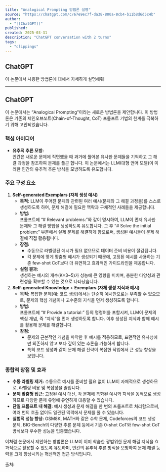 ```yaml
---
title: "Analogical Prompting 방법론 설명"
source: "https://chatgpt.com/c/67e9ec7f-da38-800a-8cb4-b11b8d6d5c4b"
author:
  - "[[ChatGPT]]"
published:
created: 2025-03-31
description: "ChatGPT conversation with 2 turns"
tags:
  - "clippings"
---
```

## ChatGPT

이 논문에서 사용한 방법론에 대해서 자세하게 설명해줘

---

## ChatGPT

이 논문에서는 “Analogical Prompting”이라는 새로운 방법론을 제안합니다. 이 방법론은 기존의 체인오브쏘트(Chain-of-Thought, CoT) 프롬프트 기법의 한계를 극복하기 위해 고안되었습니다.

### 핵심 아이디어

- **유추적 추론 모방:**  
	인간은 새로운 문제에 직면했을 때 과거에 풀어본 유사한 문제들을 기억하고 그 해결 과정을 참조하여 문제를 풀곤 합니다. 이 논문에서는 LLM(대형 언어 모델)이 이러한 인간의 유추적 추론 방식을 모방하도록 유도합니다.

### 주요 구성 요소

1. **Self-generated Exemplars (자체 생성 예시)**
	- **목적:** LLM이 주어진 문제와 관련된 여러 예시(문제와 그 해결 과정을)를 스스로 생성하도록 하여, 문제 해결에 필요한 맥락과 구체적인 사례들을 제공합니다.
	- **방법:**  
		프롬프트에 “# Relevant problems:”와 같이 명시하여, LLM이 먼저 유사한 문제와 그 해결 방법을 생성하도록 유도합니다. 그 후 “# Solve the initial problem:” 부분에서 실제 문제를 해결하게 함으로써, 생성된 예시들이 문제 해결에 직접 활용됩니다.
	- **장점:**
		- 수동으로 라벨링된 예시가 필요 없으므로 데이터 준비 비용이 절감됩니다.
		- 각 문제에 맞게 맞춤형 예시가 생성되기 때문에, 고정된 예시를 사용하는 기존 few-shot CoT보다 더 유연하고 효과적인 가이드라인을 제공합니다.
	- **실험 결과:**  
		생성하는 예시의 개수(K=3~5)가 성능에 큰 영향을 미치며, 충분한 다양성과 관련성을 확보할 수 있는 것으로 나타났습니다.
2. **Self-generated Knowledge + Exemplars (자체 생성 지식과 예시)**
	- **목적:** 복잡한 문제(예: 코드 생성)에서는 단순히 예시만으로는 부족할 수 있으므로, 문제의 핵심 개념이나 고수준의 지식을 먼저 생성하도록 합니다.
	- **방법:**  
		프롬프트에 “# Provide a tutorial:” 등의 명령어를 포함시켜, LLM이 문제의 핵심 개념, 즉 “지식”을 먼저 생성하도록 합니다. 이후 생성된 지식과 함께 예시를 활용해 문제를 해결합니다.
	- **장점:**
		- 문제의 근본적인 개념을 파악한 후 예시를 적용하므로, 표면적인 유사성에만 의존하지 않고 보다 깊이 있는 추론을 가능하게 합니다.
		- 특히 코드 생성과 같이 문제 해결 전략이 복잡한 작업에서 큰 성능 향상을 보입니다.

### 종합적 장점 및 효과

- **수동 라벨링 제거:** 수동으로 예시를 준비할 필요 없이 LLM이 자체적으로 생성하므로, 라벨링 비용 및 복잡성을 줄입니다.
- **문제 맞춤형 접근:** 고정된 예시 대신, 각 문제에 특화된 예시와 지식을 동적으로 생성하므로 다양한 문제 유형에 유연하게 대응할 수 있습니다.
- **단일 프롬프트 내 해결:** 예시 생성과 문제 해결을 한 번의 프롬프트로 처리함으로써, 여러 번의 호출 없이도 일관된 맥락에서 문제를 풀 수 있습니다.
- **실험적 성능 향상:** GSM8K, MATH와 같은 수학 문제, Codeforces의 코드 생성 문제, BIG-Bench의 다양한 추론 문제 등에서 기존 0-shot CoT와 few-shot CoT 방식보다 우수한 성능을 입증했습니다.

이처럼 논문에서 제안하는 방법론은 LLM이 이미 학습한 광범위한 문제 해결 지식을 효과적으로 활용할 수 있도록 유도하며, 인간의 유추적 추론 방식을 모방하여 문제 해결 능력을 크게 향상시키는 혁신적인 접근 방식입니다.

출처: